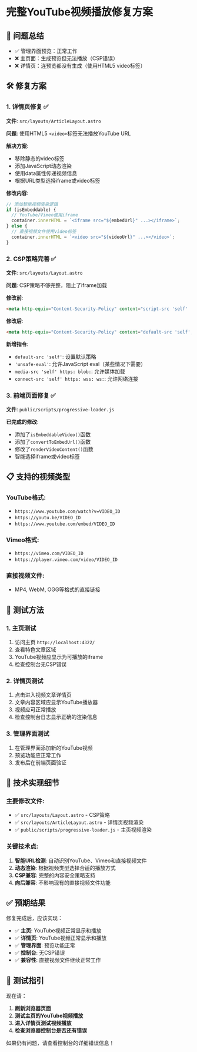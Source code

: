 # 完整YouTube视频播放修复方案

## 🎯 问题总结
- ✅ 管理界面预览：正常工作
- ❌ 主页面：生成预览但无法播放（CSP错误）
- ❌ 详情页：连预览都没有生成（使用HTML5 video标签）

## 🛠️ 修复方案

### 1. 详情页修复 ✅
**文件**: `src/layouts/ArticleLayout.astro`

**问题**: 使用HTML5 `<video>`标签无法播放YouTube URL

**解决方案**: 
- 移除静态的video标签
- 添加JavaScript动态渲染
- 使用data属性传递视频信息
- 根据URL类型选择iframe或video标签

**修改内容**:
```javascript
// 添加智能视频渲染逻辑
if (isEmbeddable) {
  // YouTube/Vimeo使用iframe
  container.innerHTML = `<iframe src="${embedUrl}" ...></iframe>`;
} else {
  // 直接视频文件使用video标签
  container.innerHTML = `<video src="${videoUrl}" ...></video>`;
}
```

### 2. CSP策略完善 ✅
**文件**: `src/layouts/Layout.astro`

**问题**: CSP策略不够完整，阻止了iframe加载

**修改前**:
```html
<meta http-equiv="Content-Security-Policy" content="script-src 'self' 'unsafe-inline'; style-src 'self' 'unsafe-inline'; img-src 'self' data: https:; frame-src 'self' https://www.youtube.com https://www.youtube-nocookie.com https://player.vimeo.com; child-src 'self' https://www.youtube.com https://www.youtube-nocookie.com https://player.vimeo.com; object-src 'none'; base-uri 'self';" />
```

**修改后**:
```html
<meta http-equiv="Content-Security-Policy" content="default-src 'self'; script-src 'self' 'unsafe-inline' 'unsafe-eval'; style-src 'self' 'unsafe-inline'; img-src 'self' data: https: blob:; media-src 'self' https: blob:; frame-src 'self' https://www.youtube.com https://www.youtube-nocookie.com https://player.vimeo.com; child-src 'self' https://www.youtube.com https://www.youtube-nocookie.com https://player.vimeo.com; connect-src 'self' https: wss: ws:; font-src 'self' data:; object-src 'none'; base-uri 'self';" />
```

**新增指令**:
- `default-src 'self'`: 设置默认策略
- `'unsafe-eval'`: 允许JavaScript eval（某些情况下需要）
- `media-src 'self' https: blob:`: 允许媒体加载
- `connect-src 'self' https: wss: ws:`: 允许网络连接

### 3. 前端页面修复 ✅
**文件**: `public/scripts/progressive-loader.js`

**已完成的修改**:
- 添加了`isEmbeddableVideo()`函数
- 添加了`convertToEmbedUrl()`函数
- 修改了`renderVideoContent()`函数
- 智能选择iframe或video标签

## 📋 支持的视频类型

### YouTube格式:
- `https://www.youtube.com/watch?v=VIDEO_ID`
- `https://youtu.be/VIDEO_ID`
- `https://www.youtube.com/embed/VIDEO_ID`

### Vimeo格式:
- `https://vimeo.com/VIDEO_ID`
- `https://player.vimeo.com/video/VIDEO_ID`

### 直接视频文件:
- MP4, WebM, OGG等格式的直接链接

## 🧪 测试方法

### 1. 主页测试
1. 访问主页 `http://localhost:4322/`
2. 查看特色文章区域
3. YouTube视频应显示为可播放的iframe
4. 检查控制台无CSP错误

### 2. 详情页测试
1. 点击进入视频文章详情页
2. 文章内容区域应显示YouTube播放器
3. 视频应可正常播放
4. 检查控制台日志显示正确的渲染信息

### 3. 管理界面测试
1. 在管理界面添加新的YouTube视频
2. 预览功能应正常工作
3. 发布后在前端页面验证

## 🔧 技术实现细节

### 主要修改文件:
- ✅ `src/layouts/Layout.astro` - CSP策略
- ✅ `src/layouts/ArticleLayout.astro` - 详情页视频渲染
- ✅ `public/scripts/progressive-loader.js` - 主页视频渲染

### 关键技术点:
1. **智能URL检测**: 自动识别YouTube、Vimeo和直接视频文件
2. **动态渲染**: 根据视频类型选择合适的播放方式
3. **CSP兼容**: 完整的内容安全策略支持
4. **向后兼容**: 不影响现有的直接视频文件功能

## ✅ 预期结果

修复完成后，应该实现：
- ✅ **主页**: YouTube视频正常显示和播放
- ✅ **详情页**: YouTube视频正常显示和播放
- ✅ **管理界面**: 预览功能正常
- ✅ **控制台**: 无CSP错误
- ✅ **兼容性**: 直接视频文件继续正常工作

## 🎉 测试指引

现在请：
1. **刷新浏览器页面**
2. **测试主页的YouTube视频播放**
3. **进入详情页测试视频播放**
4. **检查浏览器控制台是否还有错误**

如果仍有问题，请查看控制台的详细错误信息！
